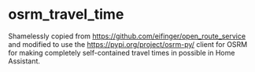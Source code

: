 # osrm_travel_time
Shamelessly copied from https://github.com/eifinger/open_route_service and modified to use the https://pypi.org/project/osrm-py/ client for OSRM for making completely self-contained travel times in possible in Home Assistant.
